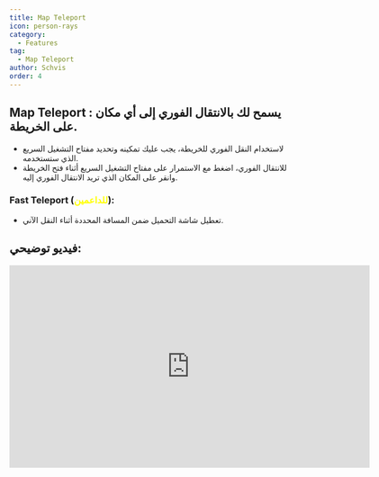 ```yaml
---
title: Map Teleport
icon: person-rays
category:
  - Features
tag:
  - Map Teleport
author: Schvis
order: 4
---
```


## Map Teleport : يسمح لك بالانتقال الفوري إلى أي مكان على الخريطة.
- لاستخدام النقل الفوري للخريطة، يجب عليك تمكينه وتحديد مفتاح التشغيل السريع الذي ستستخدمه.
- للانتقال الفوري، اضغط مع الاستمرار على مفتاح التشغيل السريع أثناء فتح الخريطة وانقر على المكان الذي تريد الانتقال الفوري إليه.
### Fast Teleport (<span style='color:yellow;'>للداعمين</span>):
- تعطيل شاشة التحميل ضمن المسافة المحددة أثناء النقل الآني.

## فيديو توضيحي:

<div class="iframe-container"><iframe width="640" height="360" src="https://www.youtube.com/embed/Xm3mTEbIE9g?list=PL5eI1Tb64p56g27qfYk7VuFTz4FK6YrKa" title="Korepi - Map TP/Fast TP" frameborder="0" allow="accelerometer; autoplay; clipboard-write; encrypted-media; gyroscope; picture-in-picture; web-share" allowfullscreen></iframe></div>

